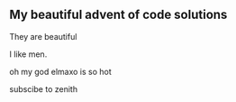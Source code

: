 ## My beautiful advent of code solutions

They are beautiful

I like men.

oh my god elmaxo is so hot


subscibe to zenith
